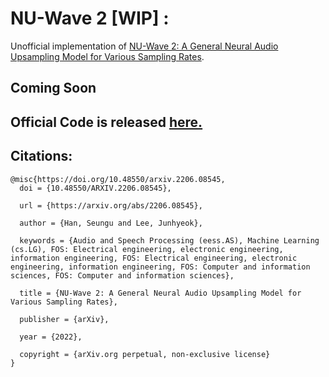 # NU-Wave 2 [WIP] :
Unofficial implementation of [NU-Wave 2: A General Neural Audio Upsampling Model for Various Sampling Rates](https://arxiv.org/abs/2206.08545).

## Coming Soon

## Official Code is released [here.](https://github.com/mindslab-ai/nuwave2)

## Citations:
```
@misc{https://doi.org/10.48550/arxiv.2206.08545,
  doi = {10.48550/ARXIV.2206.08545},
  
  url = {https://arxiv.org/abs/2206.08545},
  
  author = {Han, Seungu and Lee, Junhyeok},
  
  keywords = {Audio and Speech Processing (eess.AS), Machine Learning (cs.LG), FOS: Electrical engineering, electronic engineering, information engineering, FOS: Electrical engineering, electronic engineering, information engineering, FOS: Computer and information sciences, FOS: Computer and information sciences},
  
  title = {NU-Wave 2: A General Neural Audio Upsampling Model for Various Sampling Rates},
  
  publisher = {arXiv},
  
  year = {2022},
  
  copyright = {arXiv.org perpetual, non-exclusive license}
}

```
